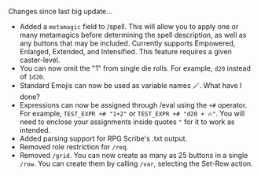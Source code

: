 Changes since last big update...
  - Added a `metamagic` field to /spell. This will allow you to apply one or many metamagics before determining the spell description, as well as any buttons that may be included. Currently supports Empowered, Enlarged, Extended, and Intensified. This feature requires a given caster-level.
  - You can now omit the "1" from single die rolls. For example, `d20` instead of `1d20`.
  - Standard Emojis can now be used as variable names 🪄. What have I done?
  - Expressions can now be assigned through /eval using the `+#` operator. For example, `TEST_EXPR +# "1+2"` or `TEST_EXPR +# "d20 + 🔥"`. You will need to enclose your assignments inside quotes `"` for it to work as intended.
  - Added parsing support for RPG Scribe's .txt output.
  - Removed role restriction for `/req`.
  - Removed `/grid`. You can now create as many as 25 buttons in a single `/row`. You can create them by calling `/var`, selecting the Set-Row action.
